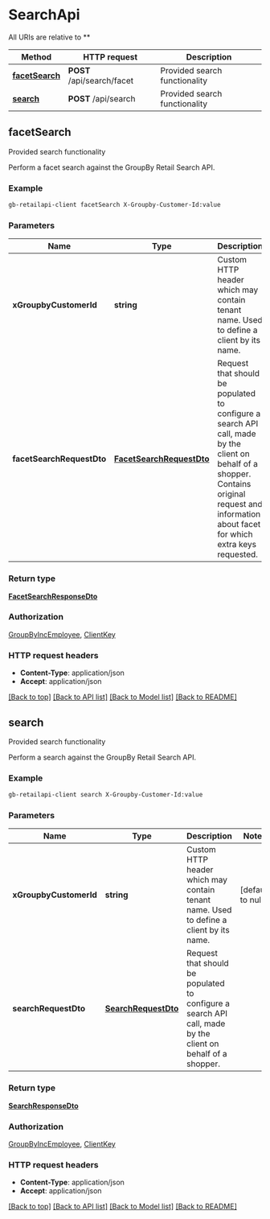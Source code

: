 # SearchApi

All URIs are relative to **

Method | HTTP request | Description
------------- | ------------- | -------------
[**facetSearch**](SearchApi.md#facetSearch) | **POST** /api/search/facet | Provided search functionality
[**search**](SearchApi.md#search) | **POST** /api/search | Provided search functionality



## facetSearch

Provided search functionality

Perform a facet search against the GroupBy Retail Search API.

### Example

```bash
gb-retailapi-client facetSearch X-Groupby-Customer-Id:value
```

### Parameters


Name | Type | Description  | Notes
------------- | ------------- | ------------- | -------------
 **xGroupbyCustomerId** | **string** | Custom HTTP header which may contain tenant name. Used to define a client by its name. | [default to null]
 **facetSearchRequestDto** | [**FacetSearchRequestDto**](FacetSearchRequestDto.md) | Request that should be populated to configure a search API call, made by the client on behalf of a shopper. Contains original request and information about facet for which extra keys requested. |

### Return type

[**FacetSearchResponseDto**](FacetSearchResponseDto.md)

### Authorization

[GroupByIncEmployee](../README.md#GroupByIncEmployee), [ClientKey](../README.md#ClientKey)

### HTTP request headers

- **Content-Type**: application/json
- **Accept**: application/json

[[Back to top]](#) [[Back to API list]](../README.md#documentation-for-api-endpoints) [[Back to Model list]](../README.md#documentation-for-models) [[Back to README]](../README.md)


## search

Provided search functionality

Perform a search against the GroupBy Retail Search API.

### Example

```bash
gb-retailapi-client search X-Groupby-Customer-Id:value
```

### Parameters


Name | Type | Description  | Notes
------------- | ------------- | ------------- | -------------
 **xGroupbyCustomerId** | **string** | Custom HTTP header which may contain tenant name. Used to define a client by its name. | [default to null]
 **searchRequestDto** | [**SearchRequestDto**](SearchRequestDto.md) | Request that should be populated to configure a search API call, made by the client on behalf of a shopper. |

### Return type

[**SearchResponseDto**](SearchResponseDto.md)

### Authorization

[GroupByIncEmployee](../README.md#GroupByIncEmployee), [ClientKey](../README.md#ClientKey)

### HTTP request headers

- **Content-Type**: application/json
- **Accept**: application/json

[[Back to top]](#) [[Back to API list]](../README.md#documentation-for-api-endpoints) [[Back to Model list]](../README.md#documentation-for-models) [[Back to README]](../README.md)


